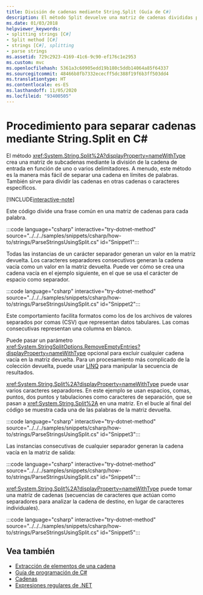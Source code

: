 ```yaml
---
title: División de cadenas mediante String.Split (Guía de C#)
description: El método Split devuelve una matriz de cadenas divididas por un conjunto de delimitadores. Es una manera sencilla de extraer subcadenas de una cadena.
ms.date: 01/03/2018
helpviewer_keywords:
- splitting strings [C#]
- Split method [C#]
- strings [C#], splitting
- parse strings
ms.assetid: 729c2923-4169-41c6-9c90-ef176c1e2953
ms.custom: mvc
ms.openlocfilehash: 5361a3c60905edd19b180c5ddb14064a85f64337
ms.sourcegitcommit: 48466b8fb7332ececff5dc388f19f6b3ff503dd4
ms.translationtype: HT
ms.contentlocale: es-ES
ms.lasthandoff: 11/05/2020
ms.locfileid: "93400505"
---
```

# <a name="how-to-separate-strings-using-stringsplit-in-c"></a>Procedimiento para separar cadenas mediante String.Split en C\#

El método <xref:System.String.Split%2A?displayProperty=nameWithType> crea una matriz de subcadenas mediante la división de la cadena de entrada en función de uno o varios delimitadores. A menudo, este método es la manera más fácil de separar una cadena en límites de palabras. También sirve para dividir las cadenas en otras cadenas o caracteres específicos.

[!INCLUDE[interactive-note](~/includes/csharp-interactive-note.md)]

Este código divide una frase común en una matriz de cadenas para cada palabra.

:::code language="csharp" interactive="try-dotnet-method" source="../../../samples/snippets/csharp/how-to/strings/ParseStringsUsingSplit.cs" id="Snippet1":::

Todas las instancias de un carácter separador generan un valor en la matriz devuelta. Los caracteres separadores consecutivos generan la cadena vacía como un valor en la matriz devuelta. Puede ver cómo se crea una cadena vacía en el ejemplo siguiente, en el que se usa el carácter de espacio como separador.

:::code language="csharp" interactive="try-dotnet-method" source="../../../samples/snippets/csharp/how-to/strings/ParseStringsUsingSplit.cs" id="Snippet2":::

Este comportamiento facilita formatos como los de los archivos de valores separados por comas (CSV) que representan datos tabulares. Las comas consecutivas representan una columna en blanco.

Puede pasar un parámetro <xref:System.StringSplitOptions.RemoveEmptyEntries?displayProperty=nameWithType> opcional para excluir cualquier cadena vacía en la matriz devuelta. Para un procesamiento más complicado de la colección devuelta, puede usar [LINQ](../programming-guide/concepts/linq/index.md) para manipular la secuencia de resultados.

<xref:System.String.Split%2A?displayProperty=nameWithType> puede usar varios caracteres separadores.
En este ejemplo se usan espacios, comas, puntos, dos puntos y tabulaciones como caracteres de separación, que se pasan a <xref:System.String.Split%2A> en una matriz.
En el bucle al final del código se muestra cada una de las palabras de la matriz devuelta.

:::code language="csharp" interactive="try-dotnet-method" source="../../../samples/snippets/csharp/how-to/strings/ParseStringsUsingSplit.cs" id="Snippet3":::

Las instancias consecutivas de cualquier separador generan la cadena vacía en la matriz de salida:

:::code language="csharp" interactive="try-dotnet-method" source="../../../samples/snippets/csharp/how-to/strings/ParseStringsUsingSplit.cs" id="Snippet4":::

<xref:System.String.Split%2A?displayProperty=nameWithType> puede tomar una matriz de cadenas (secuencias de caracteres que actúan como separadores para analizar la cadena de destino, en lugar de caracteres individuales).

:::code language="csharp" interactive="try-dotnet-method" source="../../../samples/snippets/csharp/how-to/strings/ParseStringsUsingSplit.cs" id="Snippet5":::

## <a name="see-also"></a>Vea también

- [Extracción de elementos de una cadena](../../standard/base-types/divide-up-strings.md)
- [Guía de programación de C#](../programming-guide/index.md)
- [Cadenas](../programming-guide/strings/index.md)
- [Expresiones regulares de .NET](../../standard/base-types/regular-expressions.md)
